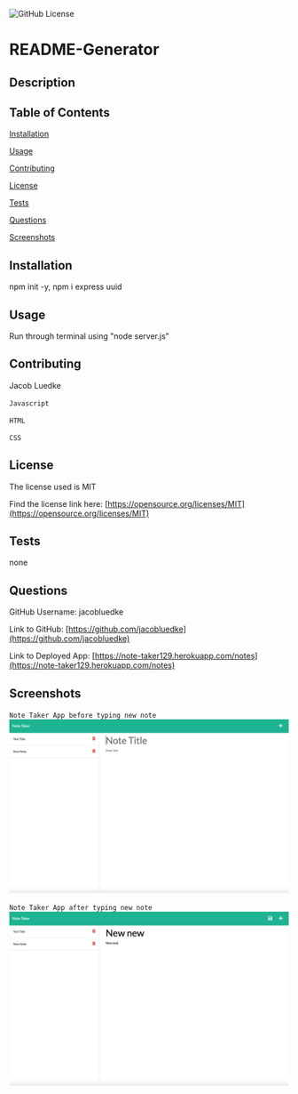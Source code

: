   ![GitHub License](https://img.shields.io/badge/license-MIT-blue.svg)
  # README-Generator
  ## Description
  
  ## Table of Contents
  [Installation](#installation)

  [Usage](#usage)

  [Contributing](#contributing)

  [License](#license)

  [Tests](#tests)

  [Questions](#questions)

  [Screenshots](#screenshots)
  
  ## Installation
  npm init -y, npm i express uuid
  ## Usage
  Run through terminal using "node server.js"
  ## Contributing
  Jacob Luedke

  `Javascript`

  `HTML`

  `CSS`
  ## License
  The license used is MIT

  Find the license link here: [https://opensource.org/licenses/MIT](https://opensource.org/licenses/MIT)
  ## Tests
  none
  ## Questions
  GitHub Username: jacobluedke

  Link to GitHub: [https://github.com/jacobluedke](https://github.com/jacobluedke)

  Link to Deployed App: [https://note-taker129.herokuapp.com/notes](https://note-taker129.herokuapp.com/notes)
  ## Screenshots
  `Note Taker App before typing new note`
  ![Screenshot of Note Taker App before typing a new note](/images/note-taker-ss.png)

  `Note Taker App after typing new note`
  ![Screenshot of Note Taker App after typing a new note](/images/note-taker-ss2.png)
